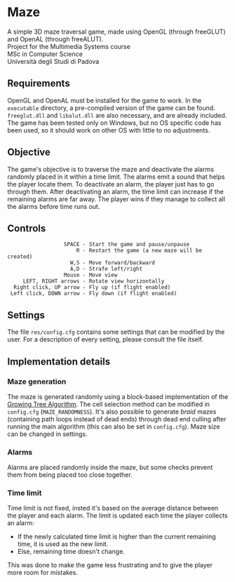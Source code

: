 # Maze
A simple 3D maze traversal game, made using OpenGL (through freeGLUT) and OpenAL (through freeALUT).<br/>
Project for the Multimedia Systems course<br/>
MSc in Computer Science<br/>
Università degli Studi di Padova<br/>

## Requirements
OpenGL and OpenAL must be installed for the game to work. In the `executable` directory, a pre-compiled version of the game can be found.
`freeglut.dll` and `libalut.dll` are also necessary, and are already included.
The game has been tested only on Windows, but no OS specific code has been used, so it should work on other OS with little to no adjustments.

## Objective
The game's objective is to traverse the maze and deactivate the alarms randomly placed in it within a time limit.
The alarms emit a sound that helps the player locate them.
To deactivate an alarm, the player just has to go through them.
After deactivating an alarm, the time limit can increase if the remaining alarms are far away.
The player wins if they manage to collect all the alarms before time runs out.

## Controls
                      SPACE - Start the game and pause/unpause
                          R - Restart the game (a new maze will be created)
                        W,S - Move forward/backward
                        A,D - Strafe left/right
                      Mouse - Move view
         LEFT, RIGHT arrows - Rotate view horizontally
      Right click, UP arrow - Fly up (if flight enabled)
     Left click, DOWN arrow - Fly down (if flight enabled)


## Settings
The file `res/config.cfg` contains some settings that can be modified by the user.
For a description of every setting, please consult the file itself.

## Implementation details
### Maze generation
The maze is generated randomly using a block-based implementation of the [Growing Tree Algorithm](http://weblog.jamisbuck.org/2011/1/27/maze-generation-growing-tree-algorithm).
The cell selection method can be modified in `config.cfg` (`MAZE_RANDOMNESS`).
It's also possible to generate _braid_ mazes (containing path loops instead of dead ends) through dead end culling after running the main algorithm (this can also be set in `config.cfg`).
Maze size can be changed in settings.
### Alarms
Alarms are placed randomly inside the maze, but some checks prevent them from being placed too close together.
### Time limit
Time limit is not fixed, insted it's based on the average distance between the player and each alarm. The limit is updated each time the player collects an alarm:
- If the newly calculated time limit is higher than the current remaining time, it is used as the new limit.
- Else, remaining time doesn't change.

This was done to make the game less frustrating and to give the player more room for mistakes.
